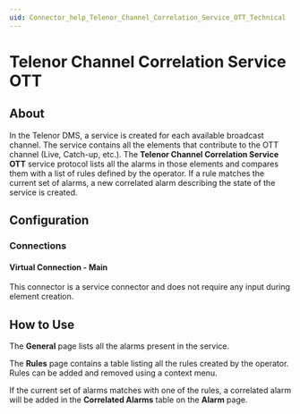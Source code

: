```yaml
---
uid: Connector_help_Telenor_Channel_Correlation_Service_OTT_Technical
---
```


# Telenor Channel Correlation Service OTT

## About

In the Telenor DMS, a service is created for each available broadcast channel. The service contains all the elements that contribute to the OTT channel (Live, Catch-up, etc.). The **Telenor Channel Correlation Service OTT** service protocol lists all the alarms in those elements and compares them with a list of rules defined by the operator. If a rule matches the current set of alarms, a new correlated alarm describing the state of the service is created.

## Configuration

### Connections

#### Virtual Connection - Main

This connector is a service connector and does not require any input during element creation.

## How to Use

The **General** page lists all the alarms present in the service.

The **Rules** page contains a table listing all the rules created by the operator. Rules can be added and removed using a context menu.

If the current set of alarms matches with one of the rules, a correlated alarm will be added in the **Correlated Alarms** table on the **Alarm** page.
